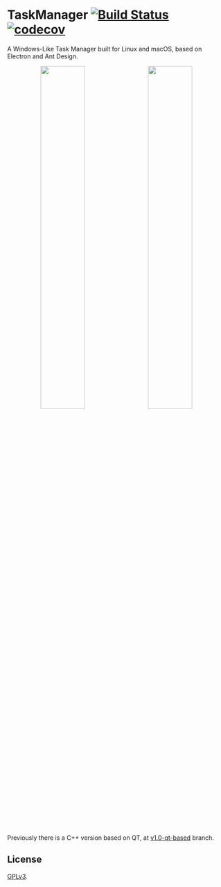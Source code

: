 # TaskManager [![Build Status](https://travis-ci.com/yxwangcs/taskmanager.svg?branch=master)](https://travis-ci.com/yxwangcs/taskmanager) [![codecov](https://codecov.io/gh/yxwangcs/taskmanager/branch/master/graph/badge.svg)](https://codecov.io/gh/yxwangcs/taskmanager)

A Windows-Like Task Manager built for Linux and macOS, based on Electron and Ant Design.

<p float="left" align="center">
  <img src="https://github.com/yxwangcs/taskmanager/raw/master/screenshots/1.png" width="45%" />
  &emsp;
  <img src="https://github.com/yxwangcs/taskmanager/raw/master/screenshots/2.png" width="45%" /> 
</p>

Previously there is a C++ version based on QT, at [v1.0-qt-based](https://github.com/yxwangcs/taskmanager/tree/v1.0-qt-based) branch.

## License
[GPLv3](https://github.com/yxwangcs/taskmanager/blob/master/LICENSE).
